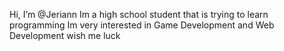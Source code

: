 Hi, I’m @Jeriann 
Im a high school student that is trying to learn programming
Im very interested in Game Development and Web Development wish me luck
